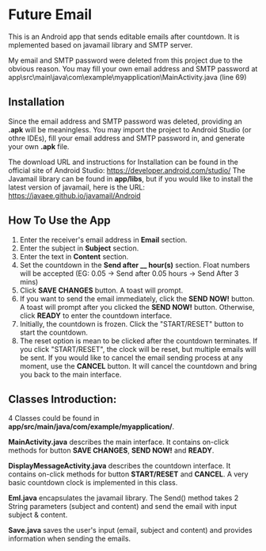 # Future Email

This is an Android app that sends editable emails after countdown.
It is mplemented based on javamail library and SMTP server.

My email and SMTP password were deleted from this project due to the obvious reason. 
You may fill your own email address and SMTP password at app\src\main\java\com\example\myapplication\MainActivity.java (line 69)



## Installation

Since the email address and SMTP password was deleted, providing an **.apk** will be meaningless. You may import the project to Android Studio (or othre IDEs), fill your email address and SMTP password in, and generate your own **.apk** file. 

The download URL and instructions for Installation can be found in the official site of Android Studio: https://developer.android.com/studio/
The Javamail library can be found in **app/libs**, but if you would like to install the latest version of javamail, here is the URL: https://javaee.github.io/javamail/Android



## How To Use the App

1. Enter the receiver's email address in **Email** section. 
2. Enter the subject in **Subject** section. 
3. Enter the text in **Content** section. 
4. Set the countdown in the **Send after __ hour(s)** section. Float numbers will be accepted (EG: 0.05 -> Send after 0.05 hours -> Send After 3 mins)
5. Click **SAVE CHANGES** button. A toast will prompt. 
6. If you want to send the email immediately, click the **SEND NOW!** button. A toast will prompt after you clicked the **SEND NOW!** button. Otherwise, click **READY** to enter the countdown interface.
7. Initially, the countdown is frozen. Click the "START/RESET" button to start the countdown. 
8. The reset option is mean to be clicked after the countdown terminates. If you click "START/RESET", the clock will be reset, but multiple emails will be sent. If you would like to cancel the email sending process at any moment, use the **CANCEL** button. It will cancel the countdown and bring you back to the main interface. 



## Classes Introduction:

4 Classes could be found in **app/src/main/java/com/example/myapplication/**. 

**MainActivity.java** describes the main interface. It contains on-click methods for button **SAVE CHANGES**, **SEND NOW!** and **READY**.

**DisplayMessageActivity.java** describes the countdown interface. It contains on-click methods for button **START/RESET** and **CANCEL**. A very basic countdown clock is implemented in this class.

**Eml.java** encapsulates the javamail library. The Send() method takes 2 String parameters (subject and content) and send the email with input subject & content. 

**Save.java** saves the user's input (email, subject and content) and provides information when sending the emails.




